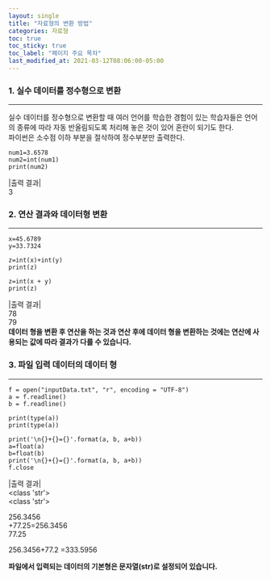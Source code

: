 ```yaml
---
layout: single
title: "자료형의 변환 방법"
categories: 자료형
toc: true
toc_sticky: true
toc_label: "페이지 주요 목차"
last_modified_at: 2021-03-12T08:06:00-05:00
---
```


### 1. 실수 데이터를 정수형으로 변환
---
실수 데이터를 정수형으로 변환할 때 여러 언어를 학습한 경험이 있는 학습자들은 언어의 종류에 따라 자동 반올림되도록 처리해 놓은 것이 있어 혼란이 되기도 한다.  
파이썬은 소수점 이하 부분을 절삭하여 정수부분만 출력한다.
~~~
num1=3.6578
num2=int(num1)
print(num2)
~~~
|출력 결과|  
3


### 2. 연산 결과와 데이터형 변환
---
~~~
x=45.6789
y=33.7324

z=int(x)+int(y)
print(z)

z=int(x + y)
print(z)
~~~
|출력 결과|  
78  
79  
**데이터 형을 변환 후 연산을 하는 것과 연산 후에 데이터 형을 변환하는 것에는 연산에 사용되는 값에 따라 결과가 다를 수 있습니다.**


### 3. 파일 입력 데이터의 데이터 형
---
~~~
f = open("inputData.txt", "r", encoding = "UTF-8")
a = f.readline()
b = f.readline()

print(type(a))
print(type(a))

print('\n{}+{}={}'.format(a, b, a+b))
a=float(a)
b=float(b)
print('\n{}+{}={}'.format(a, b, a+b))
f.close
~~~
|출력 결과|  
<class 'str'>  
<class 'str'>  

256.3456  
+77.25=256.3456  
77.25  

256.3456+77.2 =333.5956  

**파일에서 입력되는 데이터의 기본형은 문자열(str)로 설정되어 있습니다.**
